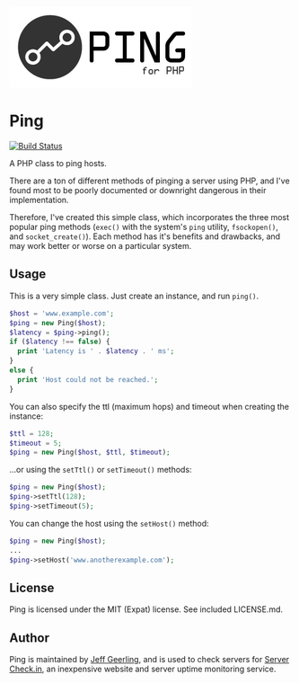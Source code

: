 <img src="https://raw.githubusercontent.com/geerlingguy/Ping/1.x/Resources/Ping-Logo.png" alt="Ping for PHP Logo" />

# Ping

[![Build Status](https://travis-ci.org/geerlingguy/Ping.svg?branch=1.x)](https://travis-ci.org/geerlingguy/Ping)

A PHP class to ping hosts.

There are a ton of different methods of pinging a server using PHP, and I've found most to be poorly documented or downright dangerous in their implementation.

Therefore, I've created this simple class, which incorporates the three most popular ping methods (`exec()` with the system's `ping` utility, `fsockopen()`, and `socket_create()`). Each method has it's benefits and drawbacks, and may work better or worse on a particular system.

## Usage

This is a very simple class. Just create an instance, and run `ping()`.

```php
$host = 'www.example.com';
$ping = new Ping($host);
$latency = $ping->ping();
if ($latency !== false) {
  print 'Latency is ' . $latency . ' ms';
}
else {
  print 'Host could not be reached.';
}
```

You can also specify the ttl (maximum hops) and timeout when creating the instance:

```php
$ttl = 128;
$timeout = 5;
$ping = new Ping($host, $ttl, $timeout);
```

...or using the `setTtl()` or `setTimeout()` methods:

```php
$ping = new Ping($host);
$ping->setTtl(128);
$ping->setTimeout(5);
```

You can change the host using the `setHost()` method:

```php
$ping = new Ping($host);
...
$ping->setHost('www.anotherexample.com');
```

## License

Ping is licensed under the MIT (Expat) license. See included LICENSE.md.

## Author

Ping is maintained by [Jeff Geerling](https://www.jeffgeerling.com), and is used to check servers for [Server Check.in](https://servercheck.in), an inexpensive website and server uptime monitoring service.
